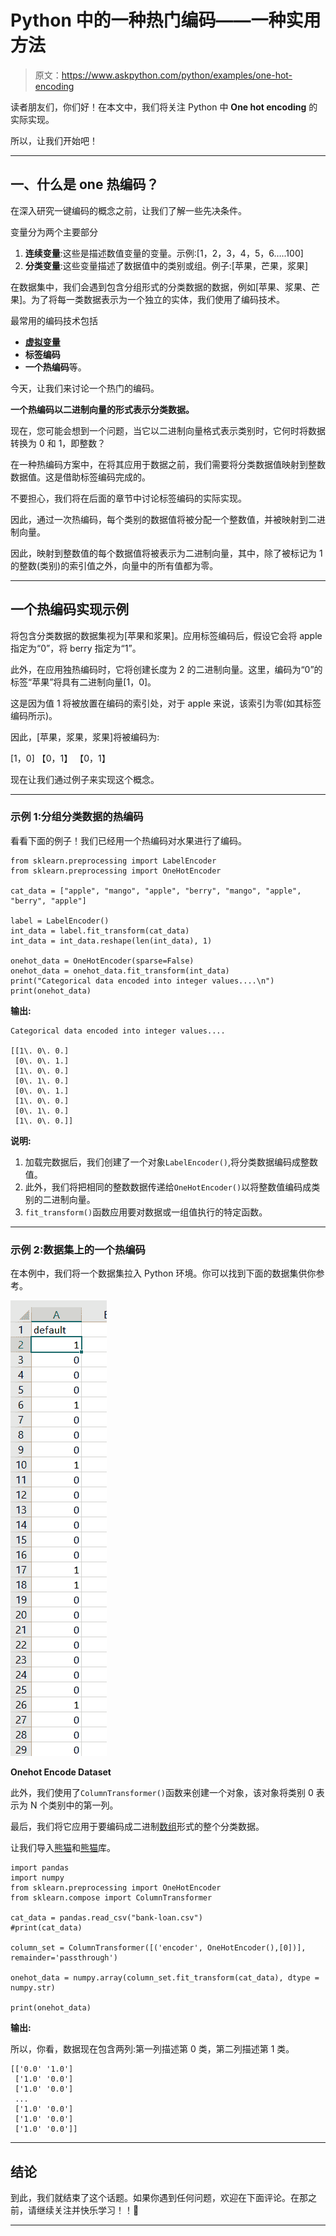 # Python 中的一种热门编码——一种实用方法

> 原文：<https://www.askpython.com/python/examples/one-hot-encoding>

读者朋友们，你们好！在本文中，我们将关注 Python 中 **One hot encoding** 的实际实现。

所以，让我们开始吧！

* * *

## 一、什么是 one 热编码？

在深入研究一键编码的概念之前，让我们了解一些先决条件。

变量分为两个主要部分

1.  **连续变量**:这些是描述数值变量的变量。示例:[1，2，3，4，5，6…..100]
2.  **分类变量**:这些变量描述了数据值中的类别或组。例子:[苹果，芒果，浆果]

在数据集中，我们会遇到包含分组形式的分类数据的数据，例如[苹果、浆果、芒果]。为了将每一类数据表示为一个独立的实体，我们使用了编码技术。

最常用的编码技术包括

*   **[虚拟变量](https://www.askpython.com/python/examples/creating-dummy-variables)**
*   **标签编码**
*   **一个热编码**等。

今天，让我们来讨论一个热门的编码。

**一个热编码以二进制向量的形式表示分类数据。**

现在，您可能会想到一个问题，当它以二进制向量格式表示类别时，它何时将数据转换为 0 和 1，即整数？

在一种热编码方案中，在将其应用于数据之前，我们需要将分类数据值映射到整数数据值。这是借助标签编码完成的。

不要担心，我们将在后面的章节中讨论标签编码的实际实现。

因此，通过一次热编码，每个类别的数据值将被分配一个整数值，并被映射到二进制向量。

因此，映射到整数值的每个数据值将被表示为二进制向量，其中，除了被标记为 1 的整数(类别)的索引值之外，向量中的所有值都为零。

* * *

## 一个热编码实现示例

将包含分类数据的数据集视为[苹果和浆果]。应用标签编码后，假设它会将 apple 指定为“0”，将 berry 指定为“1”。

此外，在应用独热编码时，它将创建长度为 2 的二进制向量。这里，编码为“0”的标签“苹果”将具有二进制向量[1，0]。

这是因为值 1 将被放置在编码的索引处，对于 apple 来说，该索引为零(如其标签编码所示)。

因此，[苹果，浆果，浆果]将被编码为:

[1，0]
【0，1】
【0，1】

现在让我们通过例子来实现这个概念。

* * *

### 示例 1:分组分类数据的热编码

看看下面的例子！我们已经用一个热编码对水果进行了编码。

```
from sklearn.preprocessing import LabelEncoder
from sklearn.preprocessing import OneHotEncoder

cat_data = ["apple", "mango", "apple", "berry", "mango", "apple", "berry", "apple"]

label = LabelEncoder()
int_data = label.fit_transform(cat_data)
int_data = int_data.reshape(len(int_data), 1)

onehot_data = OneHotEncoder(sparse=False)
onehot_data = onehot_data.fit_transform(int_data)
print("Categorical data encoded into integer values....\n")
print(onehot_data)

```

**输出:**

```
Categorical data encoded into integer values....

[[1\. 0\. 0.]
 [0\. 0\. 1.]
 [1\. 0\. 0.]
 [0\. 1\. 0.]
 [0\. 0\. 1.]
 [1\. 0\. 0.]
 [0\. 1\. 0.]
 [1\. 0\. 0.]]

```

**说明:**

1.  加载完数据后，我们创建了一个对象`LabelEncoder()`,将分类数据编码成整数值。
2.  此外，我们将把相同的整数数据传递给`OneHotEncoder()`以将整数值编码成类别的二进制向量。
3.  `fit_transform()`函数应用要对数据或一组值执行的特定函数。

* * *

### 示例 2:数据集上的一个热编码

在本例中，我们将一个数据集拉入 Python 环境。你可以找到下面的数据集供你参考。

![Onehot Encode Dataset](img/b5c45feb31a888330e985dbbd8317f10.png)

**Onehot Encode Dataset**

此外，我们使用了`ColumnTransformer()`函数来创建一个对象，该对象将类别 0 表示为 N 个类别中的第一列。

最后，我们将它应用于要编码成二进制[数组](https://www.askpython.com/python/array/python-array-declaration)形式的整个分类数据。

让我们导入[熊猫](https://www.askpython.com/python-modules/pandas/python-pandas-module-tutorial)和[熊猫](https://www.askpython.com/python-modules/numpy/python-numpy-module)库。

```
import pandas
import numpy
from sklearn.preprocessing import OneHotEncoder 
from sklearn.compose import ColumnTransformer 

cat_data = pandas.read_csv("bank-loan.csv")
#print(cat_data)

column_set = ColumnTransformer([('encoder', OneHotEncoder(),[0])], remainder='passthrough') 

onehot_data = numpy.array(column_set.fit_transform(cat_data), dtype = numpy.str) 

print(onehot_data)

```

**输出:**

所以，你看，数据现在包含两列:第一列描述第 0 类，第二列描述第 1 类。

```
[['0.0' '1.0']
 ['1.0' '0.0']
 ['1.0' '0.0']
 ...
 ['1.0' '0.0']
 ['1.0' '0.0']
 ['1.0' '0.0']]

```

* * *

## 结论

到此，我们就结束了这个话题。如果你遇到任何问题，欢迎在下面评论。在那之前，请继续关注并快乐学习！！🙂

* * *